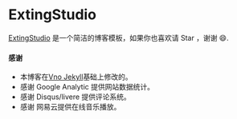 # ExtingStudio

[ExtingStudio](http://extingstudio.top) 是一个简洁的博客模板，如果你也喜欢请 Star ，谢谢 😄.
#### 感谢   

* 本博客在[Vno Jekyll](https://github.com/onevcat/vno-jekyll)基础上修改的。 
* 感谢 Google Analytic 提供网站数据统计。
* 感谢 Disqus/livere 提供评论系统。
* 感谢 网易云提供在线音乐播放。
